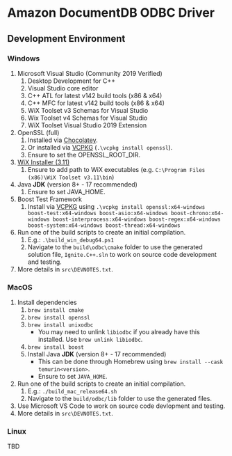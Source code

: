 # Amazon DocumentDB ODBC Driver

## Development Environment

### Windows

1. Microsoft Visual Studio (Community 2019 Verified)
   1. Desktop Development for C++
   2. Visual Studio core editor
   3. C++ ATL for latest v142 build tools (x86 & x64)
   4. C++ MFC for latest v142 build tools (x86 & x64)
   5. WiX Toolset v3 Schemas for Visual Studio
   6. Wix Toolset v4 Schemas for Visual Studio
   7. WiX Toolset Visual Studio 2019 Extension
2. OpenSSL (full)
   1. Installed via [Chocolatey](https://community.chocolatey.org/packages/openssl).
   2. Or installed via [VCPKG](https://vcpkg.io/en/getting-started.html) (`.\vcpkg install openssl`).
   3. Ensure to set the OPENSSL_ROOT_DIR.
3. [WiX Installer (3.11)](https://wixtoolset.org/releases/)
   1. Ensure to add path to WiX executables (e.g. `C:\Program Files (x86)\WiX Toolset v3.11\bin`)
4. Java **JDK** (version 8+ - 17 recommended)
   1. Ensure to set JAVA_HOME. 
5. Boost Test Framework 
   1. Install via [VCPKG](https://vcpkg.io/en/getting-started.html) using `.\vcpkg install openssl:x64-windows boost-test:x64-windows boost-asio:x64-windows boost-chrono:x64-windows boost-interprocess:x64-windows boost-regex:x64-windows boost-system:x64-windows boost-thread:x64-windows`
6. Run one of the build scripts to create an initial compilation.
   1. E.g.: `.\build_win_debug64.ps1`
   2. Navigate to the `build\odbc\cmake` folder to use the generated solution file, `Ignite.C++.sln` to work on
   source code development and testing.
7. More details in `src\DEVNOTES.txt`.

### MacOS

1. Install dependencies
   1. `brew install cmake`
   2. `brew install openssl`
   3. `brew install unixodbc`  
      - You may need to unlink `libiodbc` if you already have this installed. Use `brew unlink libiodbc`.
   4. `brew install boost`
   5. Install Java **JDK** (version 8+ - 17 recommended)  
      - This can be done through Homebrew using `brew install --cask temurin<version>`. 
      - Ensure to set `JAVA_HOME`. 
2. Run one of the build scripts to create an initial compilation.
   1. E.g.: `./build_mac_release64.sh`
   2. Navigate to the `build/odbc/lib` folder to use the generated files.
3. Use Microsoft VS Code to work on source code devlopment and testing.
4. More details in `src\DEVNOTES.txt`.

### Linux

TBD
